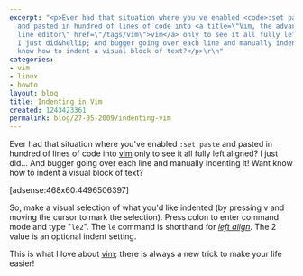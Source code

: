 ```yaml
---
excerpt: "<p>Ever had that situation where you've enabled <code>:set paste</code>
  and pasted in hundred of lines of code into <a title=\"Vim, the advanced command
  line editor\" href=\"/tags/vim\">vim</a> only to see it all fully left aligned?
  I just did&hellip; And bugger going over each line and manually indenting it! Want
  know how to indent a visual block of text?</p>\r\n"
categories:
- vim
- linux
- howto
layout: blog
title: Indenting in Vim
created: 1243423361
permalink: blog/27-05-2009/indenting-vim
---
```

<p>Ever had that situation where you've enabled <code>:set paste</code> and pasted in hundred of lines of code into <a title="Vim, the advanced command line editor" href="/tags/vim">vim</a> only to see it all fully left aligned? I just did&hellip; And bugger going over each line and manually indenting it! Want know how to indent a visual block of text?</p>
<!--break-->
<div>[adsense:468x60:4496506397]</div>
<p>So, make a visual selection of what you'd like indented (by pressing v and moving the cursor to mark the selection). Press colon to enter command mode and type &quot;<code>le2</code>&quot;. The <code>le</code> command is shorthand for <a href="http://www.vim.org/htmldoc/change.html#:left"><em>left align</em></a>. The 2 value is an optional indent setting.</p>
<p>This is what I love about <a title="Vim, the advanced command line editor" href="/tags/vim">vim</a>; there is always a new trick to make your life easier!</p>
